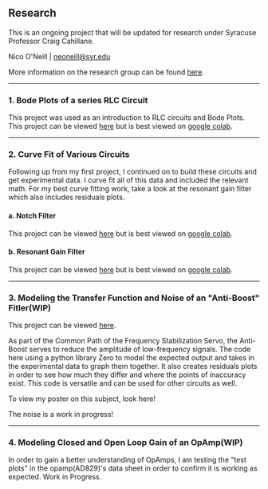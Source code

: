 ## Research
This is an ongoing project that will be updated for research under Syracuse Professor Craig Cahillane.

Nico O'Neill | [neoneill@syr.edu](mailto:neoneill@syr.edu)

More information on the research group can be found [here](https://gravitationalwaves.syracuse.edu/).

---
### 1. Bode Plots of a series RLC Circuit

This project was used as an introduction to RLC circuits and Bode Plots. This project can be viewed [here](https://github.com/ninoc0/Research/blob/main/Bode_Plots_of_RLC_Circuit.ipynb) but is best viewed on [google colab](https://colab.research.google.com/drive/1oH9CbiHUOjwKHZz1htCmLJlPnEDvaZry?usp=sharing). 

---
### 2. Curve Fit of Various Circuits

Following up from my first project, I continued on to build these circuits and get experimental data. I curve fit all of this data and included the relevant math. For my best curve fitting work, take a look at the resonant gain filter which also includes residuals plots.

#### a. Notch Filter
This project can be viewed [here](https://github.com/ninoc0/Research/blob/main/NotchFilterCurveFit.ipynb) but is best viewed on [google colab](https://colab.research.google.com/drive/1UFAMsyhJSSb3wZScNtpznP1l0Dc1n4vJ?usp=sharing). 
#### b. Resonant Gain Filter
This project can be viewed [here](https://github.com/ninoc0/Research/blob/main/ResonantGainCurveFit.ipynb) but is best viewed on [google colab](https://colab.research.google.com/drive/19s_acidpXYDxL5-ce814OGwJFblJnKRb?usp=sharing). 

---
### 3. Modeling the Transfer Function and Noise of an "Anti-Boost" Fitler(WIP)

This project can be viewed [here](https://github.com/ninoc0/Research/blob/main/antiboost.py).

As part of the Common Path of the Frequency Stabilization Servo, the Anti-Boost serves to reduce the amplitude of low-frequency signals. The code here using a python library Zero to model the expected output and takes in the experimental data to graph them together. It also creates residuals plots in order to see how much they differ and where the points of inaccuracy exist. This code is versatile and can be used for other circuits as well.

To view my poster on this subject, look here!

The noise is a work in progress!

---
### 4. Modeling Closed and Open Loop Gain of an OpAmp(WIP)

In order to gain a better understanding of OpAmps, I am testing the "test plots" in the opamp(AD829)'s data sheet in order to confirm it is working as expected.
Work in Progress.
